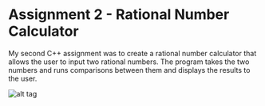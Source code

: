 # Assignment 2 - Rational Number Calculator
My second C++ assignment was to create a rational number calculator that allows the user to input two rational numbers. The program takes the two numbers and runs comparisons between them and displays the results to the user.

![alt tag](http://michaelpratt.ca/images/RNC.png)
